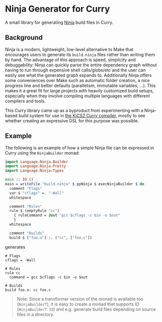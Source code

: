 # Ninja Generator for Curry

A small library for generating [Ninja](https://ninja-build.org/) build files in Curry.

## Background

Ninja is a modern, lightweight, low-level alternative to Make that encourages users to generate its `build.ninja` files rather than writing them by hand. The advantage of this approach is speed, simplicity and debuggability: Ninja can quickly parse the entire dependency graph without having to run through expensive shell calls/globs/etc and the user can easily see what the generated graph expands to. Additionally Ninja offers some conveniences over Make such as automatic folder creation, a nice progress line and better defaults (parallelism, immutable variables, ...). This makes it a great fit for large projects with heavily customized build setups, especially when they involve compiling multiple languages with different compilers and tools.

This Curry library came up as a byproduct from experimenting with a Ninja-based build system for use in [the KiCS2 Curry compiler](https://git.ps.informatik.uni-kiel.de/curry/kics2), mostly to see whether creating an expressive DSL for this purpose was possible.

## Example

The following is an example of how a simple Ninja file can be expressed in Curry using the `NinjaBuilder` monad:

```curry
import Language.Ninja.Builder
import Language.Ninja.Pretty
import Language.Ninja.Types

main :: IO ()
main = writeFile "build.ninja" $ ppNinja $ execNinjaBuilder $ do
  comment "Flags"
  var $ "cflags" =. "-Wall"
  whitespace

  comment "Rules"
  rule $ (emptyRule "cc")
    { ruleCommand = Just "gcc $cflags -c $in -o $out"
    }
  whitespace

  comment "Builds"
  build $ ["foo.o"] :. ("cc", ["foo.c"])
```

generates

```ninja
# Flags
cflags = -Wall

# Rules
rule cc
  command = gcc $cflags -c $in -o $out

# Builds
build foo.o: cc foo.c
```

> Note: Since a transformer version of the monad is available too (`NinjaBuilderT`), it is easy to create a monad that supports IO (`NinjaBuilderT IO`) and e.g. generate build files depending on source files in a directory.

<!-- TODO: Add an example of NinjaBuilderT IO used this way -->
